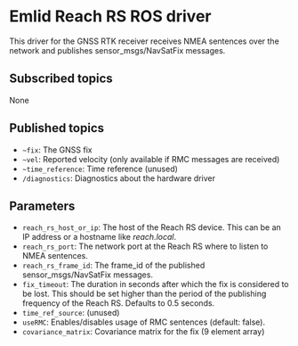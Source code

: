 # Emlid Reach RS ROS driver

This driver for the GNSS RTK receiver receives NMEA sentences over the network and publishes sensor_msgs/NavSatFix messages.

## Subscribed topics

None

## Published topics

- `~fix`: The GNSS fix
- `~vel`: Reported velocity (only available if RMC messages are received)
- `~time_reference`: Time reference (unused)
- `/diagnostics`: Diagnostics about the hardware driver

## Parameters

- `reach_rs_host_or_ip`: The host of the Reach RS device. This can be an IP address or a hostname like _reach.local_.
- `reach_rs_port`: The network port at the Reach RS where to listen to NMEA sentences.
- `reach_rs_frame_id`: The frame_id of the published sensor_msgs/NavSatFix messages.
- `fix_timeout`: The duration in seconds after which the fix is considered to be lost. This should be set higher than the period of the publishing frequency of the Reach RS. Defaults to 0.5 seconds.
- `time_ref_source`: (unused)
- `useRMC`: Enables/disables usage of RMC sentences (default: false).
- `covariance_matrix`: Covariance matrix for the fix (9 element array)
